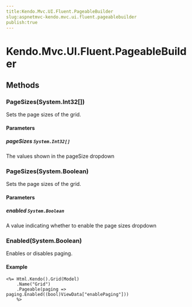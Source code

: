 ```yaml
---
title:Kendo.Mvc.UI.Fluent.PageableBuilder
slug:aspnetmvc-kendo.mvc.ui.fluent.pageablebuilder
publish:true
---
```


# Kendo.Mvc.UI.Fluent.PageableBuilder

## Methods

### PageSizes(System.Int32[])
Sets the page sizes of the grid.

#### Parameters

##### pageSizes `System.Int32[]`
The values shown in the pageSize dropdown

### PageSizes(System.Boolean)
Sets the page sizes of the grid.

#### Parameters

##### enabled `System.Boolean`
A value indicating whether to enable the page sizes dropdown

### Enabled(System.Boolean)
Enables or disables paging.

#### Example
    <%= Html.Kendo().Grid(Model)
        .Name("Grid")
        .Pageable(paging => paging.Enabled((bool)ViewData["enablePaging"]))
        %>